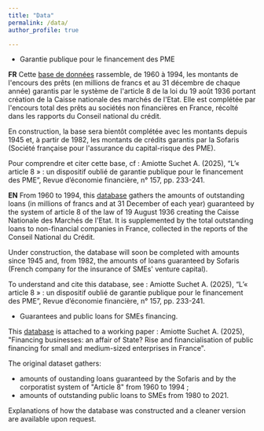 ```yaml
---
title: "Data"
permalink: /data/
author_profile: true

---
```


* Garantie publique pour le financement des PME

**FR** Cette [base de données](/files/REF_garantie.csv) rassemble, de 1960 à 1994, les montants de l'encours des prêts (en millions de francs et au 31 décembre de chaque année) garantis par le système de l'article 8 de la loi du 19 août 1936 portant création de la Caisse nationale des marchés de l'Etat. Elle est complétée par l'encours total des prêts au sociétés non financières en France, récolté dans les rapports du Conseil national du crédit.

En construction, la base sera bientôt complétée avec les montants depuis 1945 et, à partir de 1982, les montants de crédits garantis par la Sofaris (Société française pour l'assurance du capital-risque des PME).

Pour comprendre et citer cette base, cf : Amiotte Suchet A. (2025), “L’« article 8 » : un dispositif oublié de garantie publique pour le financement des PME”, Revue d’économie financière, n° 157, pp. 233-241.

**EN** From 1960 to 1994, this [database](/files/REF_garantie.csv) gathers the amounts of outstanding loans (in millions of francs and at 31 December of each year) guaranteed by the system of article 8 of the law of 19 August 1936 creating the Caisse Nationale des Marchés de l'Etat. It is supplemented by the total outstanding loans to non-financial companies in France, collected in the reports of the Conseil National du Crédit.

Under construction, the database will soon be completed with amounts since 1945 and, from 1982, the amounts of loans guaranteed by Sofaris (French company for the insurance of SMEs' venture capital).

To understand and cite this database, see : Amiotte Suchet A. (2025), “L’« article 8 » : un dispositif oublié de garantie publique pour le financement des PME”, Revue d’économie financière, n° 157, pp. 233-241.

* Guarantees and public loans for SMEs financing.

This [database](/files/data.xlsx) is attached to a working paper : Amiotte Suchet A. (2025), "Financing businesses: an affair of State?  Rise and financialisation of public financing for small and medium-sized enterprises in France". 

The original dataset gathers:
- amounts of oustanding loans guaranteed by the Sofaris and by the corporatist system of "Article 8" from 1960 to 1994 ;
- amounts of outstanding public loans to SMEs from 1980 to 2021.

Explanations of how the database was constructed and a cleaner version are available upon request.

